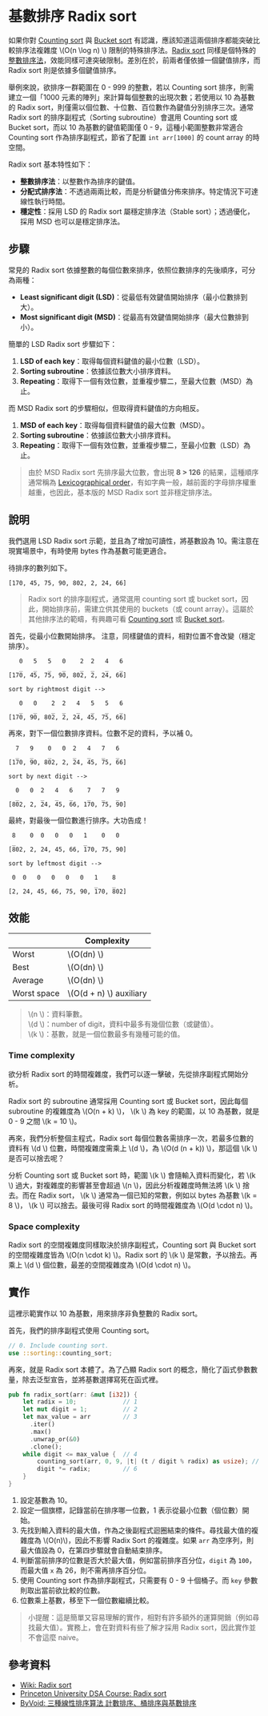 # 基數排序 Radix sort

如果你對 [Counting sort](../counting_sort) 與 [Bucket sort](../bucket_sort) 有認識，應該知道這兩個排序都能突破比較排序法複雜度 \\(O(n \log n) \\) 限制的特殊排序法。[Radix sort][wiki-radix-sort] 同樣是個特殊的[整數排序法][wiki-integer-sorting]，效能同樣可達突破限制。差別在於，前兩者僅依據一個鍵值排序，而 Radix sort 則是依據多個鍵值排序。

舉例來說，欲排序一群範圍在 0 - 999 的整數，若以 Counting sort 排序，則需建立一個「1000 元素的陣列」來計算每個整數的出現次數；若使用以 10 為基數的 Radix sort，則僅需以個位數、十位數、百位數作為鍵值分別排序三次。通常 Radix sort 的排序副程式（Sorting subroutine）會選用 Counting sort 或 Bucket sort，而以 10 為基數的鍵值範圍僅 0 - 9，這種小範圍整數非常適合 Counting sort 作為排序副程式，節省了配置 `int arr[1000]` 的 count array 的時空間。

Radix sort 基本特性如下：

- **整數排序法**：以整數作為排序的鍵值。
- **分配式排序法**：不透過兩兩比較，而是分析鍵值分佈來排序。特定情況下可達線性執行時間。
- **穩定性**：採用 LSD 的 Radix sort 屬穩定排序法（Stable sort）；透過優化，採用 MSD 也可以是穩定排序法。

[wiki-integer-sorting]: https://en.wikipedia.org/wiki/Integer_sorting

## 步驟

常見的 Radix sort 依據整數的每個位數來排序，依照位數排序的先後順序，可分為兩種：

- **Least significant digit (LSD)**：從最低有效鍵值開始排序（最小位數排到大）。
- **Most significant digit (MSD)**：從最高有效鍵值開始排序（最大位數排到小）。

簡單的 LSD Radix sort 步驟如下：

1. **LSD of each key**：取得每個資料鍵值的最小位數（LSD）。
2. **Sorting subroutine**：依據該位數大小排序資料。
3. **Repeating**：取得下一個有效位數，並重複步驟二，至最大位數（MSD）為止。


而 MSD Radix sort 的步驟相似，但取得資料鍵值的方向相反。

1. **MSD of each key**：取得每個資料鍵值的最大位數（MSD）。
2. **Sorting subroutine**：依據該位數大小排序資料。
3. **Repeating**：取得下一個有效位數，並重複步驟二，至最小位數（LSD）為止。

> 由於 MSD Radix sort 先排序最大位數，會出現 **8 > 126** 的結果，這種順序通常稱為 [Lexicographical order][wiki-lexicographical-order]，有如字典一般，越前面的字母排序權重越重，也因此，基本版的 MSD Radix sort 並非穩定排序法。

[wiki-lexicographical-order]: https://en.wikipedia.org/wiki/Lexicographical_order

## 說明

我們選用 LSD Radix sort 示範，並且為了增加可讀性，將基數設為 10。需注意在現實場景中，有時使用 bytes 作為基數可能更適合。

待排序的數列如下。

```
[170, 45, 75, 90, 802, 2, 24, 66]
```

> Radix sort 的排序副程式，通常選用 counting sort 或 bucket sort，因此，開始排序前，需建立供其使用的 buckets（或 count array）。這屬於其他排序法的範疇，有興趣可看 [Counting sort](../counting_sort) 或 [Bucket sort](../bucket_sort)。

首先，從最小位數開始排序。
注意，同樣鍵值的資料，相對位置不會改變（穩定排序）。

```
   0   5   5   0    2  2   4   6
   _   _   _   _    _  _   _   _
[170, 45, 75, 90, 802, 2, 24, 66]

sort by rightmost digit -->

   0   0    2  2   4   5   5   6
   _   _    _  _   _   _   _   _
[170, 90, 802, 2, 24, 45, 75, 66]
```

再來，對下一個位數排序資料。位數不足的資料，予以補 0。

```
  7   9    0   0  2   4   7   6
  _   _    _      _   _   _   _
[170, 90, 802, 2, 24, 45, 75, 66]

sort by next digit -->

  0   0  2   4   6    7   7   9
  _      _   _   _    _   _   _
[802, 2, 24, 45, 66, 170, 75, 90]
```

最終，對最後一個位數進行排序。大功告成！

```
 8    0  0   0   0   1    0   0
 _                   _
[802, 2, 24, 45, 66, 170, 75, 90]

sort by leftmost digit -->

 0  0   0   0   0   0   1    8
                        _    _
[2, 24, 45, 66, 75, 90, 170, 802]
```

## 效能

|              | Complexity   |
| ------------ | ------------ |
| Worst        | \\(O(dn) \\) |
| Best         | \\(O(dn) \\) |
| Average      | \\(O(dn) \\) |
| Worst space  | \\(O(d + n) \\) auxiliary |

> \\(n \\)：資料筆數。  
> \\(d \\)：number of digit，資料中最多有幾個位數（或鍵值）。  
> \\(k \\)：基數，就是一個位數最多有幾種可能的值。

### Time complexity

欲分析 Radix sort 的時間複雜度，我們可以逐一擊破，先從排序副程式開始分析。

Radix sort 的 subroutine 通常採用 Counting sort 或 Bucket sort，因此每個 subroutine 的複雜度為 \\(O(n + k) \\)， \\(k \\) 為 key 的範圍，以 10 為基數，就是 0 - 9 之間 \\(k = 10 \\)。

再來，我們分析整個主程式，Radix sort 每個位數各需排序一次，若最多位數的資料有 \\(d \\) 位數，時間複雜度需乘上 \\(d \\)，為 \\(O(d (n + k)) \\)，那這個 \\(k \\) 是否可以捨去呢？

分析 Counting sort 或 Bucket sort 時，範圍 \\(k \\) 會隨輸入資料而變化，若 \\(k \\) 過大，對複雜度的影響甚至會超過 \\(n \\)，因此分析複雜度時無法將 \\(k \\) 捨去。而在 Radix sort， \\(k \\) 通常為一個已知的常數，例如以 bytes 為基數 \\(k = 8 \\)， \\(k \\) 可以捨去。最後可得 Radix sort 的時間複雜度為 \\(O(d \cdot n) \\)。

### Space complexity

Radix sort 的空間複雜度同樣取決於排序副程式，Counting sort 與 Bucket sort 的空間複雜度皆為 \\(O(n \cdot k) \\)。Radix sort 的 \\(k \\) 是常數，予以捨去。再乘上 \\(d \\) 個位數，最差的空間複雜度為 \\(O(d \cdot n) \\)。

## 實作

這裡示範實作以 10 為基數，用來排序非負整數的 Radix sort。

首先，我們的排序副程式使用 Counting sort。

```rust
// 0. Include counting sort.
use ::sorting::counting_sort;
```

再來，就是 Radix sort 本體了。為了凸顯 Radix sort 的概念，簡化了函式參數數量，除去泛型宣告，並將基數選擇寫死在函式裡。

```rust
pub fn radix_sort(arr: &mut [i32]) {
    let radix = 10;             // 1
    let mut digit = 1;          // 2
    let max_value = arr         // 3
      .iter()
      .max()
      .unwrap_or(&0)
      .clone();
    while digit <= max_value {  // 4
        counting_sort(arr, 0, 9, |t| (t / digit % radix) as usize); // 5
        digit *= radix;         // 6
    }
}
```

1. 設定基數為 10。
2. 設定一個旗標，記錄當前在排序哪一位數，1 表示從最小位數（個位數）開始。
3. 先找到輸入資料的最大值，作為之後副程式迴圈結束的條件。尋找最大值的複雜度為 \\(O(n)\\)，因此不影響 Radix Sort 的複雜度。如果 `arr` 為空序列，則最大值設為 0，在第四步驟就會自動結束排序。
4. 判斷當前排序的位數是否大於最大值，例如當前排序百分位，`digit` 為 `100`，而最大值 `x` 為 26，則不需再排序百分位。
5. 使用 Counting sort 作為排序副程式，只需要有 0 - 9 十個桶子。而 `key` 參數則取出當前欲比較的位數。
6. 位數乘上基數，移至下一個位數繼續比較。

> 小提醒：這是簡單又容易理解的實作，相對有許多額外的運算開銷（例如尋找最大值）。實務上，會在對資料有些了解才採用 Radix sort，因此實作並不會這麼 naive。

## 參考資料

- [Wiki: Radix sort][wiki-radix-sort]
- [Princeton University DSA Course: Radix sort](https://www.cs.princeton.edu/~rs/AlgsDS07/18RadixSort.pdf)
- [ByVoid: 三種線性排序算法 計數排序、桶排序與基數排序](https://www.byvoid.com/zht/blog/sort-radix)

[wiki-radix-sort]: https://en.wikipedia.org/wiki/Radix_sort
